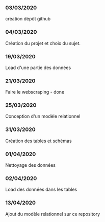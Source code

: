 ### 03/03/2020 
création dépôt github
### 04/03/2020 
Création du projet et choix du sujet.
### 19/03/2020 
Load d'une partie des données
### 21/03/2020 
Faire le webscraping - done
### 25/03/2020 
Conception d'un modèle relationnel
### 31/03/2020 
Création des tables et schémas
### 01/04/2020
Nettoyage des données
### 02/04/2020 
Load des données dans les tables
### 13/04/2020
Ajout du modèle relationnel sur ce repository